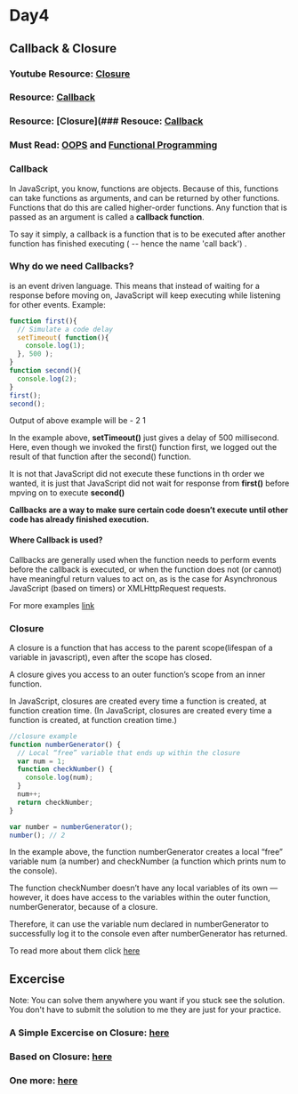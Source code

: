 # Day4

## Callback & Closure 

### Youtube Resource: [Closure]()

### Resource: [Callback](https://developer.mozilla.org/en-US/docs/Glossary/Callback_functions)
### Resource: [Closure](### Resouce: [Callback](https://developer.mozilla.org/en-US/docs/Glossary/Callback_functions)

### Must Read: [OOPS](https://medium.com/better-programming/object-oriented-programming-in-javascript-b3bda28d3e81) and [Functional Programming](https://medium.com/@bojangbusiness/javascript-functional-programming-map-filter-and-reduce-846ff9ba492d)

### Callback

In JavaScript, you know, functions are objects. Because of this, functions can take functions as arguments, and can be returned by other functions. Functions that do this are called higher-order functions. Any function that is passed as an argument is called a **callback function**.

To say it simply, a callback is a function that is to be executed after another function has finished executing ( -- hence the name 'call back') .

### Why do we need Callbacks?

 is an event driven language. This means that instead of waiting for a response before moving on, JavaScript will keep executing while listening for other events. 
Example:

```javascript
function first(){
  // Simulate a code delay
  setTimeout( function(){
    console.log(1);
  }, 500 );
}
function second(){
  console.log(2);
}
first();
second();

```
Output of above example will be -
2
1

In the example above, **setTimeout()** just gives a delay of 500 millisecond.
Here, even though we invoked the first() function first, we logged out the result of that function after the second() function.

It is not that JavaScript did not execute these functions in th order we wanted, it is just that JavaScript did not wait for response from **first()** before mpving on to execute **second()**

**Callbacks are a way to make sure certain code doesn’t execute until other code has already finished execution.**

#### Where Callback is used?

Callbacks are generally used when the function needs to perform events before the callback is executed, or when the function does not (or cannot) have meaningful return values to act on, as is the case for Asynchronous JavaScript (based on timers) or XMLHttpRequest requests.

For more examples [link](https://www.dashingd3js.com/lessons/javascript-callback-functions)
 

### Closure

A closure is a function that has access to the parent scope(lifespan of a variable in javascript), even after the scope has closed.

A closure gives you access to an outer function’s scope from an inner function.

In JavaScript, closures are created every time a function is created, at function creation time.
(In JavaScript, closures are created every time a function is created, at function creation time.)

```javascript
//closure example
function numberGenerator() {
  // Local “free” variable that ends up within the closure
  var num = 1;
  function checkNumber() { 
    console.log(num);
  }
  num++;
  return checkNumber;
}

var number = numberGenerator();
number(); // 2
```
In the example above, the function numberGenerator creates a local “free” variable num (a number) and checkNumber (a function which prints num to the console).

The function checkNumber doesn’t have any local variables of its own — however, it does have access to the variables within the outer function, numberGenerator, because of a closure.

Therefore, it can use the variable num declared in numberGenerator to successfully log it to the console even after numberGenerator has returned.


To read more about them click [here](https://medium.com/javascript-scene/master-the-javascript-interview-what-is-a-closure-b2f0d2152b36)



## Excercise

Note: You can solve them anywhere you want if you stuck see the solution.
You don't have to submit the solution to me they are just for your practice.

### A Simple Excercise on Closure: [here](https://edabit.com/challenge/rLybgi7vcxL2ykt8F)

### Based on Closure: [here](https://edabit.com/challenge/FkH4K9TpFG98t52Ex)

### One more: [here](https://edabit.com/challenge/nhW7dXvLWrQoepyFs)
